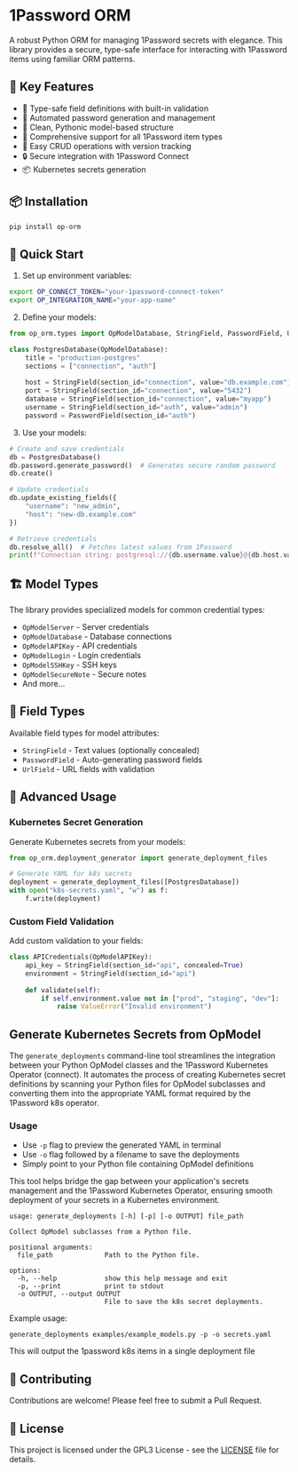 # 1Password ORM

A robust Python ORM for managing 1Password secrets with elegance. This library provides a secure, type-safe interface for interacting with 1Password items using familiar ORM patterns.

## 🌟 Key Features

- 🔐 Type-safe field definitions with built-in validation
- 🔄 Automated password generation and management
- 🎯 Clean, Pythonic model-based structure
- 🔑 Comprehensive support for all 1Password item types
- 🚀 Easy CRUD operations with version tracking
- 🔒 Secure integration with 1Password Connect
- 📦 Kubernetes secrets generation

## 📦 Installation

```bash
pip install op-orm
```

## 🔧 Quick Start

1. Set up environment variables:
```bash
export OP_CONNECT_TOKEN="your-1password-connect-token"
export OP_INTEGRATION_NAME="your-app-name"
```

2. Define your models:
```python
from op_orm.types import OpModelDatabase, StringField, PasswordField, UrlField

class PostgresDatabase(OpModelDatabase):
    title = "production-postgres"
    sections = ["connection", "auth"]
    
    host = StringField(section_id="connection", value="db.example.com")
    port = StringField(section_id="connection", value="5432")
    database = StringField(section_id="connection", value="myapp")
    username = StringField(section_id="auth", value="admin")
    password = PasswordField(section_id="auth")
```

3. Use your models:
```python
# Create and save credentials
db = PostgresDatabase()
db.password.generate_password()  # Generates secure random password
db.create()

# Update credentials
db.update_existing_fields({
    "username": "new_admin",
    "host": "new-db.example.com"
})

# Retrieve credentials
db.resolve_all()  # Fetches latest values from 1Password
print(f"Connection string: postgresql://{db.username.value}@{db.host.value}")
```

## 🏗️ Model Types

The library provides specialized models for common credential types:

- `OpModelServer` - Server credentials
- `OpModelDatabase` - Database connections
- `OpModelAPIKey` - API credentials
- `OpModelLogin` - Login credentials
- `OpModelSSHKey` - SSH keys
- `OpModelSecureNote` - Secure notes
- And more...

## 🔐 Field Types

Available field types for model attributes:

- `StringField` - Text values (optionally concealed)
- `PasswordField` - Auto-generating password fields
- `UrlField` - URL fields with validation

## 🚀 Advanced Usage

### Kubernetes Secret Generation

Generate Kubernetes secrets from your models:

```python
from op_orm.deployment_generator import generate_deployment_files

# Generate YAML for k8s secrets
deployment = generate_deployment_files([PostgresDatabase])
with open("k8s-secrets.yaml", "w") as f:
    f.write(deployment)
```

### Custom Field Validation

Add custom validation to your fields:

```python
class APICredentials(OpModelAPIKey):
    api_key = StringField(section_id="api", concealed=True)
    environment = StringField(section_id="api")
    
    def validate(self):
        if self.environment.value not in ["prod", "staging", "dev"]:
            raise ValueError("Invalid environment")
```

## Generate Kubernetes Secrets from OpModel

The `generate_deployments` command-line tool streamlines the integration between your Python OpModel classes and the 1Password Kubernetes Operator (connect). It automates the process of creating Kubernetes secret definitions by scanning your Python files for OpModel subclasses and converting them into the appropriate YAML format required by the 1Password k8s operator.

### Usage
- Use `-p` flag to preview the generated YAML in terminal
- Use `-o` flag followed by a filename to save the deployments
- Simply point to your Python file containing OpModel definitions

This tool helps bridge the gap between your application's secrets management and the 1Password Kubernetes Operator, ensuring smooth deployment of your secrets in a Kubernetes environment.
```shell
usage: generate_deployments [-h] [-p] [-o OUTPUT] file_path

Collect OpModel subclasses from a Python file.

positional arguments:
  file_path             Path to the Python file.

options:
  -h, --help            show this help message and exit
  -p, --print           print to stdout
  -o OUTPUT, --output OUTPUT
                        File to save the k8s secret deployments.
```

Example usage:
```shell 
generate_deployments examples/example_models.py -p -o secrets.yaml 
```
This will output the 1password k8s items in a single deployment file 

## 🤝 Contributing

Contributions are welcome! Please feel free to submit a Pull Request.

## 📄 License

This project is licensed under the GPL3 License - see the [LICENSE](LICENSE) file for details.
